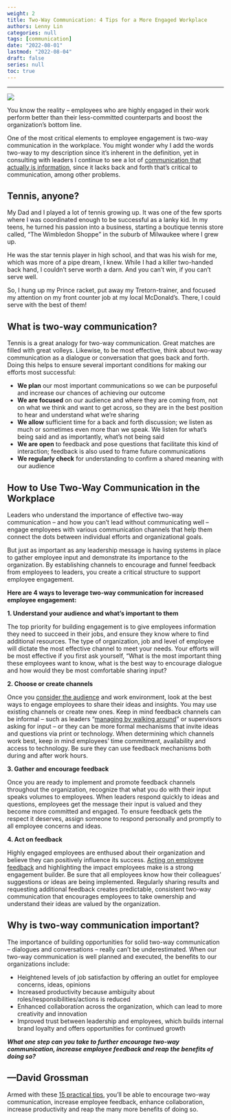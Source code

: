 ```yaml
---
weight: 2
title: Two-Way Communication: 4 Tips for a More Engaged Workplace
authors: Lenny Lin
categories: null
tags: [communication]
date: "2022-08-01"
lastmod: "2022-08-04"
draft: false
series: null
toc: true
---
```


<!--more-->

---
![](https://www.yourthoughtpartner.com/hs-fs/hubfs/Blog_images/2-way-communication-in-the-workplace.jpg?width=960&name=2-way-communication-in-the-workplace.jpg)

You know the reality – employees who are highly engaged in their work perform better than their less-committed counterparts and boost the organization’s bottom line.

One of the most critical elements to employee engagement is two-way communication in the workplace. You might wonder why I add the words two-way to my description since it’s inherent in the definition, yet in consulting with leaders I continue to see a lot of [communication that actually is information](https://www.yourthoughtpartner.com/blog/bid/53311/information-vs-communication), since it lacks back and forth that’s critical to communication, among other problems.

## Tennis, anyone?

My Dad and I played a lot of tennis growing up. It was one of the few sports where I was coordinated enough to be successful as a lanky kid. In my teens, he turned his passion into a business, starting a boutique tennis store called, “The Wimbledon Shoppe” in the suburb of Milwaukee where I grew up.

He was the star tennis player in high school, and that was his wish for me, which was more of a pipe dream, I knew. While I had a killer two-handed back hand, I couldn’t serve worth a darn. And you can’t win, if you can’t serve well.

So, I hung up my Prince racket, put away my Tretorn-trainer, and focused my attention on my front counter job at my local McDonald’s. There, I could serve with the best of them!

## What is two-way communication?

Tennis is a great analogy for two-way communication. Great matches are filled with great volleys. Likewise, to be most effective, think about two-way communication as a dialogue or conversation that goes back and forth. Doing this helps to ensure several important conditions for making our efforts most successful:

- **We plan** our most important communications so we can be purposeful and increase our chances of achieving our outcome
- **We are focused** on our audience and where they are coming from, not on what we think and want to get across, so they are in the best position to hear and understand what we’re sharing
- **We allow** sufficient time for a back and forth discussion; we listen as much or sometimes even more than we speak. We listen for what’s being said and as importantly, what’s not being said
- **We are open** to feedback and pose questions that facilitate this kind of interaction; feedback is also used to frame future communications
- **We regularly check** for understanding to confirm a shared meaning with our audience

## How to Use Two-Way Communication in the Workplace

Leaders who understand the importance of effective two-way communication – and how you can’t lead without communicating well – engage employees with various communication channels that help them connect the dots between individual efforts and organizational goals.

But just as important as any leadership message is having systems in place to gather employee input and demonstrate its importance to the organization. By establishing channels to encourage and funnel feedback from employees to leaders, you create a critical structure to support employee engagement.

**Here are 4 ways to leverage two-way communication for increased employee engagement:**

**1. Understand your audience and what’s important to them**

The top priority for building engagement is to give employees information they need to succeed in their jobs, and ensure they know where to find additional resources. The type of organization, job and level of employee will dictate the most effective channel to meet your needs. Your efforts will be most effective if you first ask yourself, “What is the most important thing these employees want to know, what is the best way to encourage dialogue and how would they be most comfortable sharing input?

**2. Choose or create channels**

Once you [consider the audience](https://www.yourthoughtpartner.com/blog/6-steps-for-effectively-connecting-with-your-audiences) and work environment, look at the best ways to engage employees to share their ideas and insights. You may use existing channels or create new ones. Keep in mind feedback channels can be informal – such as leaders “[managing by walking around](https://www.yourthoughtpartner.com/blog/management-by-walking-around-mbwa-what-effective-leaders-do)” or supervisors asking for input – or they can be more formal mechanisms that invite ideas and questions via print or technology. When determining which channels work best, keep in mind employees’ time commitment, availability and access to technology. Be sure they can use feedback mechanisms both during and after work hours.

**3. Gather and encourage feedback**

Once you are ready to implement and promote feedback channels throughout the organization, recognize that what you do with their input speaks volumes to employees. When leaders respond quickly to ideas and questions, employees get the message their input is valued and they become more committed and engaged. To ensure feedback gets the respect it deserves, assign someone to respond personally and promptly to all employee concerns and ideas.

**4. Act on feedback**

Highly engaged employees are enthused about their organization and believe they can positively influence its success. [Acting on employee feedback](https://www.yourthoughtpartner.com/blog/bid/72122/Taking-Action-On-Feedback-From-Employees) and highlighting the impact employees make is a strong engagement builder. Be sure that all employees know how their colleagues’ suggestions or ideas are being implemented. Regularly sharing results and requesting additional feedback creates predictable, consistent two-way communication that encourages employees to take ownership and understand their ideas are valued by the organization.

## Why is two-way communication important?

The importance of building opportunities for solid two-way communication – dialogues and conversations – really can’t be underestimated. When our two-way communication is well planned and executed, the benefits to our organizations include:

- Heightened levels of job satisfaction by offering an outlet for employee concerns, ideas, opinions
- Increased productivity because ambiguity about roles/responsibilities/actions is reduced
- Enhanced collaboration across the organization, which can lead to more creativity and innovation
- Improved trust between leadership and employees, which builds internal brand loyalty and offers opportunities for continued growth

***What one step can you take to further encourage two-way communication, increase employee feedback and reap the benefits of doing so?***

—David Grossman
---
Armed with these [15 practical tips](https://www.yourthoughtpartner.com/15-dos-and-donts-of-two-communication-tip-sheet), you’ll be able to encourage two-way communication, increase employee feedback, enhance collaboration, increase productivity and reap the many more benefits of doing so.


